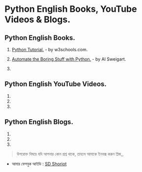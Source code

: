 # Python English Books, YouTube Videos & Blogs.


## Python English Books.


1. [Python Tutorial.](https://www.w3schools.com/python/default.asp) - by w3schools.com.

2. [Automate the Boring Stuff with Python.](https://automatetheboringstuff.com/) - by Al Sweigart.

3. 


## Python English YouTube Videos.


1. 

2.

3. 


## Python English Blogs.


1.

2.

3. 


> উপরোক্ত বিষয়ে যদি আপনার কোন প্রশ্ন থাকে, তাহলে আমাকে ইনবক্স করুন প্লিজ,,

* আমার ফেসবুক আইডি :  [SD Shoriot](https://www.facebook.com/shoriot)